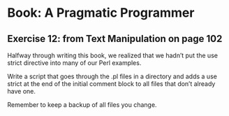 # Book: A Pragmatic Programmer
## Exercise 12: from Text Manipulation on page 102

Halfway through writing this book, we realized that we hadn’t put the use strict directive into many of our Perl examples. 

Write a script that goes through the .pl files in a directory and adds a use strict at the end of the initial comment block to all files that don’t already have one. 

Remember to keep a backup of all files you change.